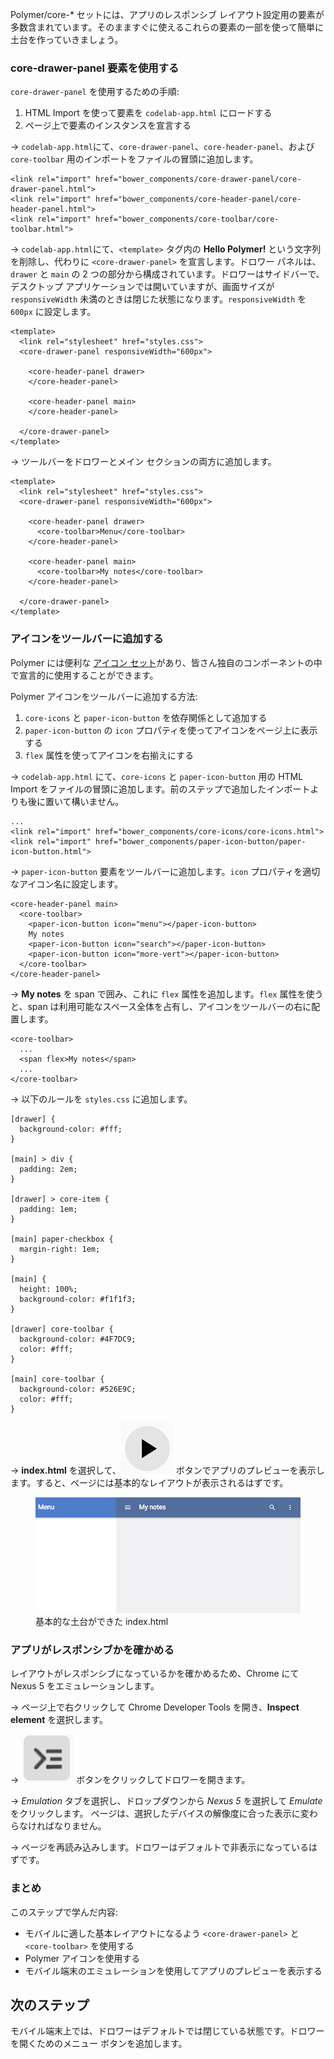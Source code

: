 ﻿<toc-element></toc-element>

Polymer/core-* セットには、アプリのレスポンシブ レイアウト設定用の要素が多数含まれています。そのまますぐに使えるこれらの要素の一部を使って簡単に土台を作っていきましょう。

### core-drawer-panel 要素を使用する

`core-drawer-panel` を使用するための手順:

1. HTML Import を使って要素を `codelab-app.html` にロードする
2. ページ上で要素のインスタンスを宣言する

&rarr; `codelab-app.html`にて、`core-drawer-panel`、`core-header-panel`、および `core-toolbar` 用のインポートをファイルの冒頭に追加します。

    <link rel="import" href="bower_components/core-drawer-panel/core-drawer-panel.html">
    <link rel="import" href="bower_components/core-header-panel/core-header-panel.html">
    <link rel="import" href="bower_components/core-toolbar/core-toolbar.html">

&rarr; `codelab-app.html`にて、`<template>` タグ内の **Hello Polymer!** という文字列を削除し、代わりに `<core-drawer-panel>` を宣言します。ドロワー パネルは、`drawer` と `main` の 2 つの部分から構成されています。ドロワーはサイドバーで、デスクトップ アプリケーションでは開いていますが、画面サイズが `responsiveWidth` 未満のときは閉じた状態になります。`responsiveWidth` を `600px` に設定します。

    <template>
      <link rel="stylesheet" href="styles.css">
      <core-drawer-panel responsiveWidth="600px">

        <core-header-panel drawer>
        </core-header-panel>

        <core-header-panel main>
        </core-header-panel>

      </core-drawer-panel>
    </template>

&rarr; ツールバーをドロワーとメイン セクションの両方に追加します。

    <template>
      <link rel="stylesheet" href="styles.css">
      <core-drawer-panel responsiveWidth="600px">

        <core-header-panel drawer>
          <core-toolbar>Menu</core-toolbar>
        </core-header-panel>

        <core-header-panel main>
          <core-toolbar>My notes</core-toolbar>
        </core-header-panel>

      </core-drawer-panel>
    </template>

### アイコンをツールバーに追加する

Polymer には便利な [アイコン セット](http://polymer.github.io/core-icons/components/core-icons/demo.html)があり、皆さん独自のコンポーネントの中で宣言的に使用することができます。

Polymer アイコンをツールバーに追加する方法:
1. `core-icons` と `paper-icon-button` を依存関係として追加する
2. `paper-icon-button` の `icon` プロパティを使ってアイコンをページ上に表示する
3. `flex` 属性を使ってアイコンを右揃えにする

&rarr; `codelab-app.html` にて、`core-icons` と `paper-icon-button` 用の HTML Import をファイルの冒頭に追加します。前のステップで追加したインポートよりも後に置いて構いません。

    ...
    <link rel="import" href="bower_components/core-icons/core-icons.html">
    <link rel="import" href="bower_components/paper-icon-button/paper-icon-button.html">


&rarr; `paper-icon-button` 要素をツールバーに追加します。`icon` プロパティを適切なアイコン名に設定します。

    <core-header-panel main>
      <core-toolbar>
        <paper-icon-button icon="menu"></paper-icon-button>
        My notes
        <paper-icon-button icon="search"></paper-icon-button>
        <paper-icon-button icon="more-vert"></paper-icon-button>
      </core-toolbar>
    </core-header-panel>

&rarr; **My notes** を span で囲み、これに `flex` 属性を追加します。`flex` 属性を使うと、span は利用可能なスペース全体を占有し、アイコンをツールバーの右に配置します。


    <core-toolbar>
      ...
      <span flex>My notes</span>
      ...
    </core-toolbar>

&rarr; 以下のルールを `styles.css` に追加します。

    [drawer] {
      background-color: #fff;
    }

    [main] > div {
      padding: 2em;
    }

    [drawer] > core-item {
      padding: 1em;
    }

    [main] paper-checkbox {
      margin-right: 1em;
    }

    [main] {
      height: 100%;
      background-color: #f1f1f3;
    }

    [drawer] core-toolbar {
      background-color: #4F7DC9;
      color: #fff;
    }

    [main] core-toolbar {
      background-color: #526E9C;
      color: #fff;
    }

&rarr; **index.html** を選択して、<img src="img/runbutton.png" class="icon"> ボタンでアプリのプレビューを表示します。すると、ページには基本的なレイアウトが表示されるはずです。

<figure>
  <img src="img/s3-layout.png">
  <figcaption>基本的な土台ができた index.html </figcaption>
</figure>

### アプリがレスポンシブかを確かめる

レイアウトがレスポンシブになっているかを確かめるため、Chrome にて Nexus 5 をエミュレーションします。

&rarr; ページ上で右クリックして Chrome Developer Tools を開き、**Inspect element** を選択します。

&rarr; <img src="img/drawerbutton.png" class="icon"> ボタンをクリックしてドロワーを開きます。

&rarr; *Emulation* タブを選択し、ドロップダウンから *Nexus 5* を選択して *Emulate* をクリックします。
ページは、選択したデバイスの解像度に合った表示に変わらなければなりません。

&rarr; ページを再読み込みします。ドロワーはデフォルトで非表示になっているはずです。


### まとめ

このステップで学んだ内容:

- モバイルに適した基本レイアウトになるよう `<core-drawer-panel>` と `<core-toolbar>` を使用する
- Polymer アイコンを使用する
- モバイル端末のエミュレーションを使用してアプリのプレビューを表示する

## 次のステップ

モバイル端末上では、ドロワーはデフォルトでは閉じている状態です。ドロワーを開くためのメニュー ボタンを追加します。
